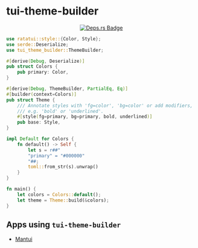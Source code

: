 # tui-theme-builder

<div align="center">
 
[![Deps.rs Badge]][Deps.rs]

</div>


```rust
use ratatui::style::{Color, Style};
use serde::Deserialize;
use tui_theme_builder::ThemeBuilder;

#[derive(Debug, Deserialize)]
pub struct Colors {
    pub primary: Color,
}

#[derive(Debug, ThemeBuilder, PartialEq, Eq)]
#[builder(context=Colors)]
pub struct Theme {
    /// Annotate styles with 'fg=color', 'bg=color' or add modifiers,
    /// e.g. 'bold' or 'underlined'.
    #[style(fg=primary, bg=primary, bold, underlined)]
    pub base: Style,
}

impl Default for Colors {
    fn default() -> Self {
        let s = r##"
        "primary" = "#000000"
        "##;
        toml::from_str(s).unwrap()
    }
}

fn main() {
    let colors = Colors::default();
    let theme = Theme::build(&colors);
}
```

## Apps using `tui-theme-builder`

- [Mantui](https://github.com/preiter93/mantui/blob/main/src/ui/theme.rs)

[Deps.rs Badge]: https://deps.rs/repo/github/preiter93/tui-theme-builder/status.svg?path=tui-theme-builder&style=flat-square
[Deps.rs]: https://deps.rs/repo/github/preiter93/tui-theme-builder?path=tui-theme-builder
